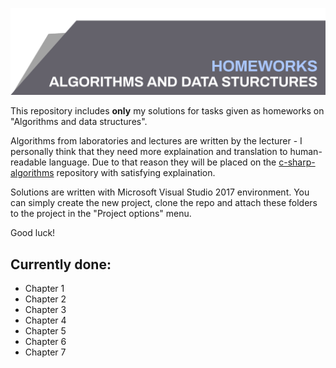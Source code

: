 ![Algorithms and data structures](top_banner.png)

This repository includes **only** my solutions for tasks given as homeworks on "Algorithms and data structures".

Algorithms from laboratories and lectures are written by the lecturer - I personally think that they need more explaination and translation to human-readable language. Due to that reason they will be placed on the [c-sharp-algorithms](https://github.com/BordowyRydwan/c-sharp-algortihms) repository with satisfying explaination.

Solutions are written with Microsoft Visual Studio 2017 environment. You can simply create the new project, clone the repo and attach these folders to the project in the "Project options" menu.

Good luck!

## Currently done:
* Chapter 1
* Chapter 2
* Chapter 3
* Chapter 4
* Chapter 5
* Chapter 6
* Chapter 7

